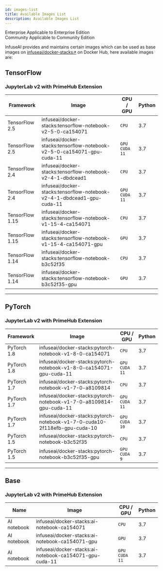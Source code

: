 ```yaml
---
id: images-list
title: Available Images List
description: Available Images List
---
```

<div class="label-sect">
  <div class="ee-only tooltip">Enterprise
    <span class="tooltiptext">Applicable to Enterprise Edition</span>
  </div>
  <div class="ce-only tooltip">Community
    <span class="tooltiptext">Applicable to Community Edition</span>
  </div>
</div>

InfuseAI provides and maintains certain images which can be used as base images on [infuseai/docker-stacks↗](https://hub.docker.com/r/infuseai/docker-stacks/tags) on Docker Hub, here available images are:

## TensorFlow

### JupyterLab v2 with PrimeHub Extension

|Framework|Image|CPU / GPU|Python|
|-        |-     |-     |-    |
|TensorFlow 2.5|infuseai/docker-stacks:tensorflow-notebook-v2-5-0-ca154071|`CPU`|3.7|
|TensorFlow 2.5|infuseai/docker-stacks:tensorflow-notebook-v2-5-0-ca154071-gpu-cuda-11|`GPU`<br/>`CUDA 11`|3.7|
|TensorFlow 2.4|infuseai/docker-stacks:tensorflow-notebook-v2-4-1-dbdcead1|`CPU`|3.7|
|TensorFlow 2.4|infuseai/docker-stacks:tensorflow-notebook-v2-4-1-dbdcead1-gpu-cuda-11|`GPU`<br/>`CUDA 11`|3.7|
|TensorFlow 1.15|infuseai/docker-stacks:tensorflow-notebook-v1-15-4-ca154071|`CPU`|3.7|
|TensorFlow 1.15|infuseai/docker-stacks:tensorflow-notebook-v1-15-4-ca154071-gpu|`GPU`|3.7|
|TensorFlow 1.14|infuseai/docker-stacks:tensorflow-notebook-b3c52f35|`CPU`|3.7|
|TensorFlow 1.14|infuseai/docker-stacks:tensorflow-notebook-b3c52f35-gpu|`GPU`|3.7|

---

## PyTorch

### JupyterLab v2 with PrimeHub Extension

|Framework|Image|CPU / GPU|Python|
|-   |-    |-        |-     |
|PyTorch 1.8|infuseai/docker-stacks:pytorch-notebook-v1-8-0-ca154071|`CPU`|3.7|
|PyTorch 1.8|infuseai/docker-stacks:pytorch-notebook-v1-8-0-ca154071-gpu-cuda-11|`GPU`<br/>`CUDA 11`|3.7|
|PyTorch 1.7|infuseai/docker-stacks:pytorch-notebook-v1-7-0-a8109814|`CPU`|3.7|
|PyTorch 1.7|infuseai/docker-stacks:pytorch-notebook-v1-7-0-a8109814-gpu-cuda-11|`GPU`<br/>`CUDA 11`|3.7|
|PyTorch 1.7|infuseai/docker-stacks:pytorch-notebook-v1-7-0-cuda10-2f118efb-gpu-cuda-10|`GPU`<br/>`CUDA 10`|3.7|
|PyTorch 1.5|infuseai/docker-stacks:pytorch-notebook-b3c52f35|`CPU`|3.7|
|PyTorch 1.5|infuseai/docker-stacks:pytorch-notebook-b3c52f35-gpu|`GPU`<br/>`CUDA 9`|3.7|

---

## Base

### JupyterLab v2 with PrimeHub Extension

|Name|Image|CPU / GPU|Python|
|-   |-    |-        |-     |
|AI notebook|infuseai/docker-stacks:ai-notebook-ca154071|`CPU`|3.7|
|AI notebook|infuseai/docker-stacks:ai-notebook-ca154071-gpu|`GPU`|3.7|
|AI notebook|infuseai/docker-stacks:ai-notebook-ca154071-gpu-cuda-11|`GPU`<br>`CUDA 11`|3.7|
